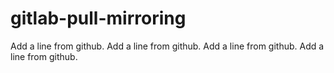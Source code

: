 # gitlab-pull-mirroring
Add a line from github.
Add a line from github.
Add a line from github.
Add a line from github.
